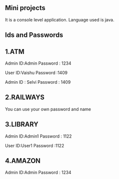 Mini projects 
-----------------

It is a console level application.
Language used is java.

Ids and Passwords
-----------------

1.ATM
-----

Admin ID:Admin
Password : 1234

User ID:Vaishu
Password :1409

Admin ID : Selvi
Password : 1409


2.RAILWAYS
--------
 You can use your own password and name 


3.LIBRARY
---------

Admin ID:Admin1
Password : 1122

User ID:User1
Password :1122


4.AMAZON
--------

Admin ID:Admin
Password : 1234
